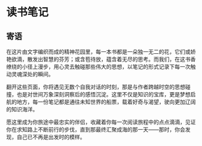 # 读书笔记

## 寄语

在这片由文字编织而成的精神花园里，每一本书都是一朵独一无二的花，它们或娇艳欲滴，散发出智慧的芬芳；或含苞待放，蕴含着无尽的思考。而我们，在这书香缭绕的小径上漫步，用心灵去触碰那些伟大的思想，以笔记的形式记录下每一次触动灵魂深处的瞬间。

翻开这些页面，你将遇见无数个自我对话的时刻，那是与作者跨越时空的思想碰撞，也是对世间万象深刻洞察后的感悟沉淀。这里不仅是知识的宝库，更是梦想启航的地方，每一份笔记都是通往未知世界的船票，载着好奇与渴望，驶向更加辽阔的知识海洋。

愿这里成为你旅途中最忠实的伴侣，收藏着你每一次阅读旅程中的点点滴滴，见证你在求知路上不断前行的步伐，直到那最终汇聚成海的那一天——那时，你会发现，自己已不再是出发时的模样。
